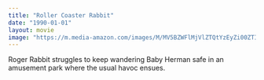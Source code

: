 ```yaml
---
title: "Roller Coaster Rabbit"
date: "1990-01-01"
layout: movie
image: "https://m.media-amazon.com/images/M/MV5BZWFlMjVlZTQtYzEyZi00ZTIzLTkwZTItNzczNTJkM2VkNzg2XkEyXkFqcGdeQXVyMTA0MjU0Ng@@._V1_SX300.jpg"
---
```


Roger Rabbit struggles to keep wandering Baby Herman safe in an amusement park where the usual havoc ensues.
